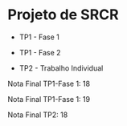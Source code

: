 # Projeto de SRCR

+ TP1 - Fase 1
+ TP1 - Fase 2 

+ TP2 - Trabalho Individual


Nota Final TP1-Fase 1: 18

Nota Final TP1-Fase 1: 19

Nota Final TP2: 18
